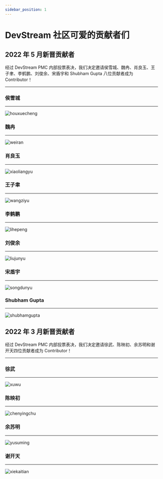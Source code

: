 ```yaml
---
sidebar_position: 1
---
```


# DevStream 社区可爱的贡献者们

## 2022 年 5 月新晋贡献者

经过 DevStream PMC 内部投票表决，我们决定邀请侯雪城、魏冉、肖良玉、王子聿、李鹤鹏、刘俊余、宋盾宇和 Shubham Gupta 八位贡献者成为 Contributor！

---

### 侯雪城

---

![houxuecheng](/img/community/contributor/contributors/houxuecheng.png)

### 魏冉

---

![weiran](/img/community/contributor/contributors/weiran.png)

### 肖良玉

---

![xiaoliangyu](/img/community/contributor/contributors/xiaoliangyu.png)

### 王子聿

---

![wangziyu](/img/community/contributor/contributors/wangziyu.png)

### 李鹤鹏

---

![lihepeng](/img/community/contributor/contributors/lihepeng.png)

### 刘俊余

---

![liujunyu](/img/community/contributor/contributors/liujunyu.png)

### 宋盾宇

---

![songdunyu](/img/community/contributor/contributors/songdunyu.png)

### Shubham Gupta

---

![shubhamgupta](/img/community/contributor/contributors/shubhamgupta.png)

## 2022 年 3 月新晋贡献者

经过 DevStream PMC 内部投票表决，我们决定邀请徐武、陈映初、余苏明和谢开天四位贡献者成为 Contributor！

---

### 徐武

---

![xuwu](/img/community/contributor/contributors/xuwu.png)

### 陈映初

---

![chenyingchu](/img/community/contributor/contributors/chenyingchu.png)

### 余苏明

---

![yusuming](/img/community/contributor/contributors/yusuming.png)

### 谢开天

---

![xiekaitian](/img/community/contributor/contributors/xiekaitian.png)
